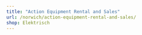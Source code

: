 ```yaml
---
title: "Action Equipment Rental and Sales"
url: /norwich/action-equipment-rental-and-sales/
shop: Elektrisch
---
```

